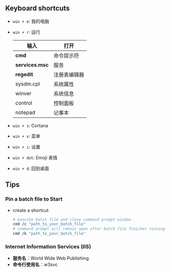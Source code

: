 ## Keyboard shortcuts

- `win + e`: 我的电脑
- `win + r`: 运行

  | 输入             | 打开         |
  | ---------------- | ------------ |
  | **cmd**          | 命令提示符   |
  | **services.msc** | 服务         |
  | **regedit**      | 注册表编辑器 |
  | sysdm.cpl        | 系统属性     |
  | winver           | 系统信息     |
  | control          | 控制面板     |
  | notepad          | 记事本       |

- `win + s`: Cortana
- `win + x`: 菜单
- `win + i`: 设置
- `win + dot`: Emoji 表情
- `win + d`: 回到桌面

## Tips

### Pin a batch file to Start

- create a shortcut

  ```sh
  # execute batch file and close command prompt window
  cmd /c "path_to_your_batch_file"
  # command prompt will remain open after batch file finishes running
  cmd /k "path_to_your_batch_file"
  ```

### Internet Information Services (IIS)

- **服务名**：World Wide Web Publishing
- **命令行使用名**：w3svc
